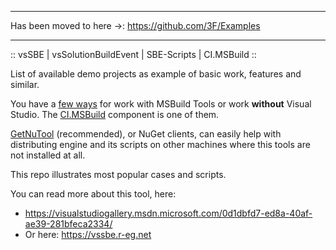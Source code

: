 
-----

Has been moved to here →: https://github.com/3F/Examples

-----


:: vsSBE | vsSolutionBuildEvent | SBE-Scripts | CI.MSBuild ::

List of available demo projects as example of basic work, features and similar.

You have a [few ways](https://vssbe.r-eg.net/doc/Features/Solution-wide/#how-about-msbuild-tool-or-how-to-work-without-visual-studio) for work with MSBuild Tools or work **without** Visual Studio. The [CI.MSBuild](https://vssbe.r-eg.net/doc/CI/CI.MSBuild/) component is one of them.

[GetNuTool](https://github.com/3F/GetNuTool) (recommended), or NuGet clients, can easily help with distributing engine and its scripts on other machines where this tools are not installed at all.

This repo illustrates most popular cases and scripts.

You can read more about this tool, here:

* https://visualstudiogallery.msdn.microsoft.com/0d1dbfd7-ed8a-40af-ae39-281bfeca2334/
* Or here: https://vssbe.r-eg.net